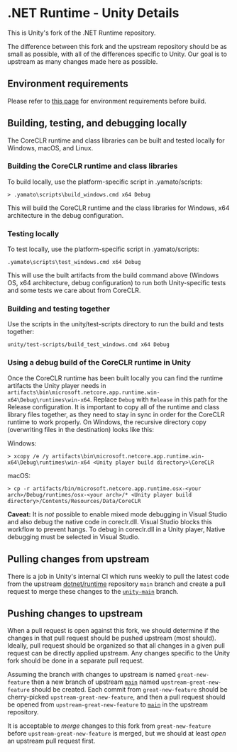 # .NET Runtime - Unity Details

This is Unity's fork of the .NET Runtime repository.

The difference between this fork and the upstream repository should be as small as possible, with all of the differences specific to Unity. Our goal is to upstream as many changes made here as possible.


## Environment requirements

Please refer to [this page](https://github.com/dotnet/runtime/tree/main/docs/workflow/requirements) for environment requirements before build.



## Building, testing, and debugging locally

The CoreCLR runtime and class libraries can be built and tested locally for Windows, macOS, and Linux.

### Building the CoreCLR runtime and class libraries

To build locally, use the platform-specific script in .yamato/scripts:

```
> .yamato\scripts\build_windows.cmd x64 Debug
```

This will build the CoreCLR runtime and the class libraries for Windows, x64 architecture in the debug configuration.

### Testing locally

To test locally, use the platform-specific script in .yamato/scripts:

```
.yamato\scripts\test_windows.cmd x64 Debug
```

This will use the built artifacts from the build command above (Windows OS, x64 architecture, debug configuration) to run both Unity-specific tests and some tests we care about from CoreCLR.

### Building and testing together

Use the scripts in the unity/test-scripts directory to run the build and tests together:

```
unity/test-scripts/build_test_windows.cmd x64 Debug
```

### Using a debug build of the CoreCLR runtime in Unity

Once the CoreCLR runtime has been built locally you can find the runtime artifacts the Unity player needs in `artifacts\bin\microsoft.netcore.app.runtime.win-x64\Debug\runtimes\win-x64`. Replace `Debug` with `Release` in this path for the Release configuration. It is important to copy all of the runtime and class library files together, as they need to stay in sync in order for the CoreCLR runtime to work properly. On Windows, the recursive directory copy (overwriting files in the destination) looks like this:

Windows:
```
> xcopy /e /y artifacts\bin\microsoft.netcore.app.runtime.win-x64\Debug\runtimes\win-x64 <Unity player build directory>\CoreCLR
```

macOS:
```
> cp -r artifacts/bin/microsoft.netcore.app.runtime.osx-<your arch>/Debug/runtimes/osx-<your arch>/* <Unity player build directory>/Contents/Resources/Data/CoreCLR
```

**Caveat:** It is _not_ possible to enable mixed mode debugging in Visual Studio and also debug the native code in coreclr.dll. Visual Studio blocks this workflow to prevent hangs. To debug in coreclr.dll in a Unity player, Native debugging must be selected in Visual Studio.

## Pulling changes from upstream

There is a job in Unity's internal CI which runs weekly to pull the latest code from the upstream [dotnet/runtime](https://github.com/dotnet/runtime) repository `main` branch and create a pull request to merge these changes to the [`unity-main`](https://github.com/Unity-Technologies/runtime/tree/unity-main) branch.

## Pushing changes to upstream

When a pull request is open against this fork, we should determine if the changes in that pull request should be pushed upstream (most should). Ideally, pull request should be organized so that all changes in a given pull request can be directly applied upstream. Any changes specific to the Unity fork should be done in a separate pull request.

Assuming the branch with changes to upstream is named `great-new-feature` then a new branch of upstream [`main`](https://github.com/dotnet/runtime/tree/main) named `upstream-great-new-feature` should be created. Each commit from `great-new-feature` should be cherry-picked `upstream-great-new-feature`, and then a pull request should be opened from `upstream-great-new-feature` to [`main`](https://github.com/dotnet/runtime/tree/main) in the upstream repository.

It is acceptable to _merge_ changes to this fork from `great-new-feature` before `upstream-great-new-feature` is merged, but we should at least _open_ an upstream pull request first.
